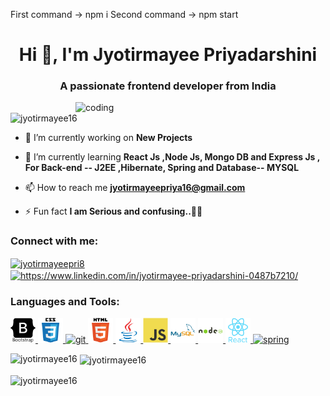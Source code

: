 First command -> npm i
Second command -> npm start


<h1 align="center">Hi <CODERS> 👋, I'm Jyotirmayee Priyadarshini</h1>
<h3 align="center">A passionate frontend developer from India</h3>

<img align="right" alt="coding" width="400" src="https://mir-s3-cdn-cf.behance.net/project_modules/disp/601014116770475.6068beff4640a.gif">

<p align="left"> <img src="https://komarev.com/ghpvc/?username=jyotirmayee16&label=Profile%20views&color=0e75b6&style=flat" alt="jyotirmayee16" /> </p>

- 🔭 I’m currently working on **New Projects**

- 🌱 I’m currently learning **React Js ,Node Js, Mongo DB and Express Js , For Back-end -- J2EE ,Hibernate, Spring and Database-- MYSQL**

- 📫 How to reach me **jyotirmayeepriya16@gmail.com**

- ⚡ Fun fact **I am Serious and confusing..🫤🫠**

<h3 align="left">Connect with me:</h3>
<p align="left">
<a href="https://twitter.com/jyotirmayeepri8" target="blank"><img align="center" src="https://raw.githubusercontent.com/rahuldkjain/github-profile-readme-generator/master/src/images/icons/Social/twitter.svg" alt="jyotirmayeepri8" height="30" width="40" /></a>
<a href="https://linkedin.com/in/https://www.linkedin.com/in/jyotirmayee-priyadarshini-0487b7210/" target="blank"><img align="center" src="https://raw.githubusercontent.com/rahuldkjain/github-profile-readme-generator/master/src/images/icons/Social/linked-in-alt.svg" alt="https://www.linkedin.com/in/jyotirmayee-priyadarshini-0487b7210/" height="30" width="40" /></a>
</p>

<h3 align="left">Languages and Tools:</h3>
<p align="left"> <a href="https://getbootstrap.com" target="_blank" rel="noreferrer"> <img src="https://raw.githubusercontent.com/devicons/devicon/master/icons/bootstrap/bootstrap-plain-wordmark.svg" alt="bootstrap" width="40" height="40"/> </a> <a href="https://www.w3schools.com/css/" target="_blank" rel="noreferrer"> <img src="https://raw.githubusercontent.com/devicons/devicon/master/icons/css3/css3-original-wordmark.svg" alt="css3" width="40" height="40"/> </a> <a href="https://git-scm.com/" target="_blank" rel="noreferrer"> <img src="https://www.vectorlogo.zone/logos/git-scm/git-scm-icon.svg" alt="git" width="40" height="40"/> </a> <a href="https://www.w3.org/html/" target="_blank" rel="noreferrer"> <img src="https://raw.githubusercontent.com/devicons/devicon/master/icons/html5/html5-original-wordmark.svg" alt="html5" width="40" height="40"/> </a> <a href="https://www.java.com" target="_blank" rel="noreferrer"> <img src="https://raw.githubusercontent.com/devicons/devicon/master/icons/java/java-original.svg" alt="java" width="40" height="40"/> </a> <a href="https://developer.mozilla.org/en-US/docs/Web/JavaScript" target="_blank" rel="noreferrer"> <img src="https://raw.githubusercontent.com/devicons/devicon/master/icons/javascript/javascript-original.svg" alt="javascript" width="40" height="40"/> </a> <a href="https://www.mysql.com/" target="_blank" rel="noreferrer"> <img src="https://raw.githubusercontent.com/devicons/devicon/master/icons/mysql/mysql-original-wordmark.svg" alt="mysql" width="40" height="40"/> </a> <a href="https://nodejs.org" target="_blank" rel="noreferrer"> <img src="https://raw.githubusercontent.com/devicons/devicon/master/icons/nodejs/nodejs-original-wordmark.svg" alt="nodejs" width="40" height="40"/> </a> <a href="https://reactjs.org/" target="_blank" rel="noreferrer"> <img src="https://raw.githubusercontent.com/devicons/devicon/master/icons/react/react-original-wordmark.svg" alt="react" width="40" height="40"/> </a> <a href="https://spring.io/" target="_blank" rel="noreferrer"> <img src="https://www.vectorlogo.zone/logos/springio/springio-icon.svg" alt="spring" width="40" height="40"/> </a> </p>

<p><img align="left" src="https://github-readme-stats.vercel.app/api/top-langs?username=jyotirmayee16&show_icons=true&locale=en&layout=compact" alt="jyotirmayee16" /></p>

<p>&nbsp;<img align="center" src="https://github-readme-stats.vercel.app/api?username=jyotirmayee16&show_icons=true&locale=en" alt="jyotirmayee16" /></p>

<p><img align="center" src="https://github-readme-streak-stats.herokuapp.com/?user=jyotirmayee16&" alt="jyotirmayee16" /></p>
